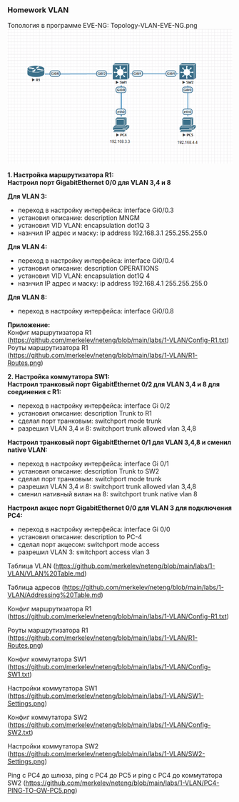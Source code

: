 ### Homework VLAN

Топология в программе EVE-NG: Topology-VLAN-EVE-NG.png
![Топология в программе EVE-NG: Topology-VLAN-EVE-NG.png](https://github.com/merkelev/neteng/blob/main/labs/1-VLAN/Topology-VLAN-EVE-NG.png) 

**1. Настройка маршрутизатора R1:**  
**Настроил порт GigabitEthernet 0/0 для VLAN 3,4 и 8**  

**Для VLAN 3:**    
- переход в настройку интерфейса: interface Gi0/0.3  
- установил описание: description MNGM  
- установил VID VLAN: encapsulation dot1Q 3  
- назнчил IP адрес и маску: ip address 192.168.3.1 255.255.255.0  
       
**Для VLAN 4:**  
- переход в настройку интерфейса: interface Gi0/0.4  
- установил описание: description OPERATIONS  
- установил VID VLAN: encapsulation dot1Q 4  
- назнчил IP адрес и маску: ip address 192.168.4.1 255.255.255.0  
       
**Для VLAN 8:**  
- переход в настройку интерфейса: interface Gi0/0.8  
  
**Приложение:**  
Конфиг маршрутизатора R1
(https://github.com/merkelev/neteng/blob/main/labs/1-VLAN/Config-R1.txt)  
Роуты маршрутизатора R1
(https://github.com/merkelev/neteng/blob/main/labs/1-VLAN/R1-Routes.png)

**2. Настройка коммутатора SW1:**  
**Настроил транковый порт GigabitEthernet 0/2 для VLAN 3,4 и 8 для соединения с R1:** 
- переход в настройку интерфейса: interface Gi 0/2  
- установил описание: description Trunk to R1  
- сделал порт транковым: switchport mode trunk  
- разрешил VLAN 3,4 и 8: switchport trunk allowed vlan 3,4,8  

**Настроил транковый порт GigabitEthernet 0/1 для VLAN 3,4,8 и сменил native VLAN:**  
- переход в настройку интерфейса: interface Gi 0/1  
- установил описание: description Trunk to SW2  
- сделал порт транковым: switchport mode trunk  
- разрешил VLAN 3,4 и 8: switchport trunk allowed vlan 3,4,8  
- сменил нативный вилан на 8: switchport trunk native vlan 8  

**Настроил акцес порт GigabitEthernet 0/0 для VLAN 3 для подключения PC4:**
- переход в настройку интерфейса: interface Gi 0/0  
- установил описание: description to PC-4  
- сделал порт акцесом: switchport mode access        
- разрешил VLAN 3: switchport access vlan 3  


      
Таблица VLAN
(https://github.com/merkelev/neteng/blob/main/labs/1-VLAN/VLAN%20Table.md)

Таблица адресов
(https://github.com/merkelev/neteng/blob/main/labs/1-VLAN/Addressing%20Table.md)

Конфиг маршрутизатора R1
(https://github.com/merkelev/neteng/blob/main/labs/1-VLAN/Config-R1.txt)

Роуты маршрутизатора R1
(https://github.com/merkelev/neteng/blob/main/labs/1-VLAN/R1-Routes.png)

Конфиг коммутатора SW1
(https://github.com/merkelev/neteng/blob/main/labs/1-VLAN/Config-SW1.txt)

Настройки коммутатора SW1
(https://github.com/merkelev/neteng/blob/main/labs/1-VLAN/SW1-Settings.png)

Конфиг коммутатора SW2
(https://github.com/merkelev/neteng/blob/main/labs/1-VLAN/Config-SW2.txt)

Настройки коммутатора SW2
(https://github.com/merkelev/neteng/blob/main/labs/1-VLAN/SW2-Settings.png)

Ping с PC4 до шлюза, ping с PC4 до PC5 и ping с PC4 до коммутатора SW2
(https://github.com/merkelev/neteng/blob/main/labs/1-VLAN/PC4-PING-TO-GW-PC5.png)
